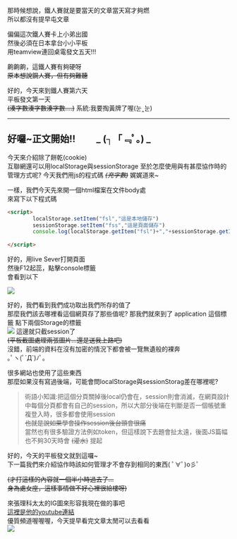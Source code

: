 那時候想說，鐵人賽就是要當天的文章當天寫才夠燃  
所以都沒有提早屯文章  

偏偏這次鐵人賽卡上小弟出國  
然後必須在日本拿台小小平板    
用teamview連回桌電發文五天!!!  

齁齁齁，這鐵人賽有夠硬呀  
~~原本想說鋼人賽，但有夠難聽~~  

好的，今天來到鐵人賽第六天  
平板發文第一天  
~~(湊字數湊字數湊字數....)~~
系統:我要掏黃牌了喔(눈‸눈)

---
## 好囉~正文開始!!　　 _ (┐「﹃ﾟ｡) _ 

今天來介紹除了餅乾(cookie)  
互聯網還可以用localStorage與sessionStorage
至於怎麼使用與有甚麼協作時的管理方式呢?
今天我們用js的程式碼 _~~(充字數)~~_ 娓娓道來~

一樣，我們今天先來開一個html檔案在文件body處  
來寫下以下程式碼
```html
<script>
        localStorage.setItem("fsl","這是本地儲存")
        sessionStorage.setItem("fss","這是頁面儲存")
        console.log(localStorage.getItem("fsl")+","+sessionStorage.getItem("fss"))
        
</script>
```

好的，用live Sever打開頁面    
然後F12起蕊，點擊console標籤  
會看到以下  

![](https://CY810912.github.io/img/storage_1.JPG)

好的，我們看到我們成功取出我們所存的值了  
那麼我們該去哪裡看這個網頁存了那些值呢?
那我們就來到了 application 這個標籤
點下兩個Storage的標籤  
![](https://CY810912.github.io/img/storage_2.JPG)
這邊就只截session了  
~~(平板截圖處理兩張圖片...還是送我上路吧)~~  
沒錯，前端的資料在沒有加密的情況下都會被一覽無遺般的裸奔  
｡ﾟヽ(ﾟ´Д`)ﾉﾟ｡   

很多網站也使用了這些東西  
那麼如果沒有寫過後端，可能會問localStorage與sessionStorag差在哪裡呢?  

>術語小知識:把這個分頁關掉後local仍會在，session則會消滅，在網頁設計中每個分頁都會有自己的session，所以大部分後端在判斷是否一個帳號重複登入時，很多都會使用session  
~~也就是說如果學會操作session後台頭會很痛~~  
當然也有很多驗證方法例如token，但這樣說下去題會扯太遠，後面JS篇幅也不夠30天時會 ~~(灌水)~~ 提起  

好的，今天的平板發文就到這囉~  
下一篇我們來介紹協作時該如何管理才不會存到相同的東西( ﾟ∀ﾟ)o彡ﾟ

~~(才打這樣的內容就一個半小時過去了...  
身為處女座，這樣事情做不好心裡很給樓呀)~~  


來張理科太太的IG圖來形容我現在做的事吧  
[這裡是他的youtube連結](https://www.youtube.com/channel/UCHfY_EOzB1i57hYLSw_rYMg)  
優質頻道喔喔喔，今天提早看完文章太閒可以去看看  
![](https://CY810912.github.io/img/like_1.JPG)




